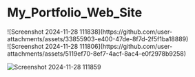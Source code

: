 <h1> My_Portfolio_Web_Site</h1>
![Screenshot 2024-11-28 111838](https://github.com/user-attachments/assets/33855903-e400-47de-8f7d-2f5f1ba18889)

<br>
![Screenshot 2024-11-28 111806](https://github.com/user-attachments/assets/5119ef70-8ef7-4acf-8ac4-e0f2978b9258)
<br>

![Screenshot 2024-11-28 111859](https://github.com/user-attachments/assets/bd3acbde-10f1-4d0f-856b-f6ce73b45cbf)
